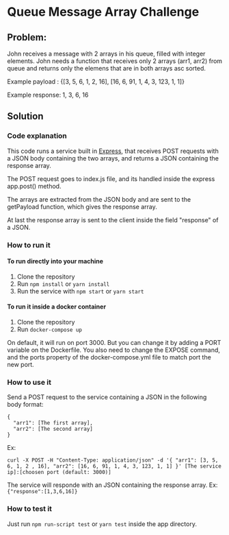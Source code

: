 # Queue Message Array Challenge

## Problem:
John receives a message with 2 arrays in his queue, filled with integer elements.
John needs a function that receives only 2 arrays (arr1, arr2) from queue and returns only the elemens that are in both arrays asc sorted.

Example payload : {[3, 5, 6, 1, 2, 16], [16, 6, 91, 1, 4, 3, 123, 1, 1]}

Example response: 1, 3, 6, 16

## Solution

### Code explanation
This code runs a service built in [Express](https://expressjs.com/), that receives POST requests with a JSON body containing the two arrays, and returns a JSON containing the response array.

The POST request goes to index.js file, and its handled inside the express app.post() method.  

The arrays are extracted from the JSON body and are sent to the getPayload function, which gives the response array.

At last the response array is sent to the client inside the field "response" of a JSON.

### How to run it

#### To run directly into your machine
1. Clone the repository
2. Run `npm install` or `yarn install`
3. Run the service with `npm start` or `yarn start`

#### To run it inside a docker container
1. Clone the repository
2. Run `docker-compose up`

On default, it will run on port 3000. But you can change it by adding a PORT variable on the Dockerfile.
You also need to change the EXPOSE command, and the ports property of the docker-compose.yml file to match port the new port.

### How to use it
Send a POST request to the service containing a JSON in the following body format:
```
{ 
  "arr1": [The first array], 
  "arr2": [The second array] 
}
```

Ex:
```
curl -X POST -H "Content-Type: application/json" -d '{ "arr1": [3, 5, 6, 1, 2 , 16], "arr2": [16, 6, 91, 1, 4, 3, 123, 1, 1] }' [The service ip]:[choosen port (default: 3000)]
```

The service will responde with an JSON containing the response array. Ex: 
`{"response":[1,3,6,16]}`

### How to test it
Just run `npm run-script test` or `yarn test` inside the app directory.
